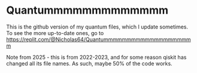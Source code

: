 # Quantummmmmmmmmmmmm
This is the github version of my quantum files, which I update sometimes. To see the more up-to-date ones, go to https://replit.com/@Nicholas64/Quantummmmmmmmmmmmmmmmmmmm

Note from 2025 - this is from 2022-2023, and for some reason qiskit has changed all its file names. As such, maybe 50% of the code works.
